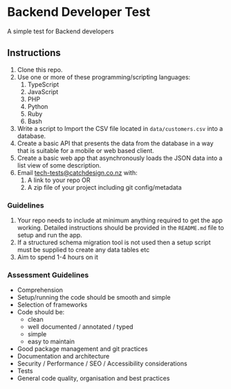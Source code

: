 # Backend Developer Test

A simple test for Backend developers

## Instructions

1. Clone this repo.
2. Use one or more of these programming/scripting languages:
   1. TypeScript
   2. JavaScript
   4. PHP
   5. Python
   6. Ruby
   7. Bash
4. Write a script to Import the CSV file located in `data/customers.csv` into a database.
5. Create a basic API that presents the data from the database in a way that is suitable for a mobile or web based client.
6. Create a basic web app that asynchronously loads the JSON data into a list view of some description.
7. Email tech-tests@catchdesign.co.nz with:
    1. A link to your repo OR
    2. A zip file of your project including git config/metadata

### Guidelines

1. Your repo needs to include at minimum anything required to get the app working.  Detailed instructions should be provided in the `README.md` file to setup and run the app.
2. If a structured schema migration tool is not used then a setup script must be supplied to create any data tables etc
3. Aim to spend 1-4 hours on it

### Assessment Guidelines

* Comprehension
* Setup/running the code should be smooth and simple
* Selection of frameworks
* Code should be:
    * clean
    * well documented / annotated / typed
    * simple
    * easy to maintain
* Good package management and git practices
* Documentation and architecture
* Security / Performance / SEO / Accessibility considerations
* Tests
* General code quality, organisation and best practices

